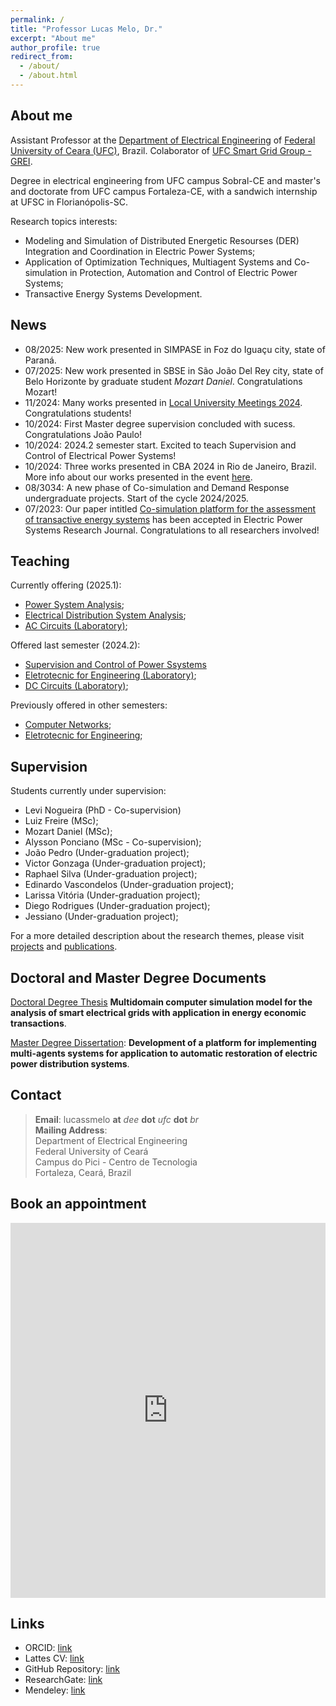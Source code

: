 ```yaml
---
permalink: /
title: "Professor Lucas Melo, Dr."
excerpt: "About me"
author_profile: true
redirect_from: 
  - /about/
  - /about.html
---
```


## About me

Assistant Professor at the [Department of Electrical Engineering](http://www.dee.ufc.br) of [Federal University of Ceara (UFC)](http://www.ufc.br), Brazil. Colaborator of [UFC Smart Grid Group - GREI](https://grei-ufc.github.io/).

Degree in electrical engineering from UFC campus Sobral-CE and master's and doctorate from UFC campus Fortaleza-CE, with a sandwich internship at UFSC in Florianópolis-SC.

Research topics interests:

- Modeling and Simulation of Distributed Energetic Resourses (DER) Integration and Coordination in Electric Power Systems;
- Application of Optimization Techniques, Multiagent Systems and Co-simulation in Protection, Automation and Control of Electric Power Systems;
- Transactive Energy Systems Development.

## News

- 08/2025: New work presented in SIMPASE in Foz do Iguaçu city, state of Paraná.
- 07/2025: New work presented in SBSE in São João Del Rey city, state of Belo Horizonte by graduate student *Mozart Daniel*. Congratulations Mozart!
- 11/2024: Many works presented in [Local University Meetings 2024](/posts/2024/11/eu-2024/). Congratulations students!
- 10/2024: First Master degree supervision concluded with sucess. Congratulations João Paulo!
- 10/2024: 2024.2 semester start. Excited to teach Supervision and Control of Electrical Power Systems!  
- 10/2024: Three works presented in CBA 2024 in Rio de Janeiro, Brazil. More info about our works presented in the event [here](/posts/2024/11/cba-2024).
- 08/3034: A new phase of Co-simulation and Demand Response undergraduate projects. Start of the cycle 2024/2025.
- 07/2023: Our paper intitled [Co-simulation platform for the assessment of transactive energy systems](https://doi.org/10.1016/j.epsr.2023.109693) has been accepted in Electric Power Systems Research Journal. Congratulations to all researchers involved!

## Teaching


Currently offering (2025.1):

- [Power System Analysis](/teaching/ASP);
- [Electrical Distribution System Analysis](/teaching/DEE);
- [AC Circuits (Laboratory)](/teaching/CII-Lab);


Offered last semester (2024.2):

- [Supervision and Control of Power Ssystems](/teaching/SCSEP)
- [Eletrotecnic for Engineering (Laboratory)](/teaching/EE-Lab);
- [DC Circuits (Laboratory)](/teaching/CI-Lab);

Previously offered in other semesters:

- [Computer Networks](/teaching/RC/);
- [Eletrotecnic for Engineering](/teaching/EE);

## Supervision

Students currently under supervision:

- Levi Nogueira (PhD - Co-supervision)
- Luiz Freire (MSc);
- Mozart Daniel (MSc);
- Alysson Ponciano (MSc - Co-supervision);
- João Pedro (Under-graduation project);
- Victor Gonzaga (Under-graduation project);
- Raphael Silva (Under-graduation project);
- Edinardo Vascondelos (Under-graduation project);
- Larissa Vitória (Under-graduation project);
- Diego Rodrigues (Under-graduation project);
- Jessiano (Under-graduation project);


For a more detailed description about the research themes, please visit [projects](/projects/) and [publications](/publications/).

## Doctoral and Master Degree Documents

[Doctoral Degree Thesis](https://repositorio.ufc.br/handle/riufc/66268) **Multidomain computer simulation model for the analysis of smart electrical grids with application in energy economic transactions**.

[Master Degree Dissertation](http://www.repositorio.ufc.br/handle/riufc/13773): **Development of a platform for implementing multi-agents systems for application to automatic restoration of electric power distribution systems**.

## Contact

>**Email**: lucassmelo **at** *dee* **dot** *ufc* **dot** *br*  
**Mailing Address**:  
Department of Electrical Engineering  
Federal University of Ceará  
Campus do Pici - Centro de Tecnologia  
Fortaleza, Ceará, Brazil  

## Book an appointment

<!-- Google Calendar Appointment Scheduling begin -->
<iframe src="https://calendar.google.com/calendar/appointments/schedules/AcZssZ3MTUIRTx54yNLzWEHbpJ9Kzn-jglcRgprm6qUmlN_HPBJOuud2u2X2bIt-PFaNR8mrMqmK_TaD?gv=true" style="border: 0" width="100%" height="600" frameborder="0"></iframe>
<!-- end Google Calendar Appointment Scheduling -->

<!-- <iframe src="https://calendar.google.com/calendar/embed?src=lucassmelo%40dee.ufc.br&ctz=America%2FFortaleza" style="border: 0" width="800" height="600" frameborder="0" scrolling="no"></iframe> -->

## Links

- ORCID: [link](http://orcid.org/0000-0001-5488-6124)
- Lattes CV: [link](http://lattes.cnpq.br/7082243734904289)
- GitHub Repository: [link](https://github.com/lucassm)
- ResearchGate: [link](https://www.researchgate.net/profile/Lucas_Melo9)
- Mendeley: [link](https://www.mendeley.com/profiles/lucas--melo/)
